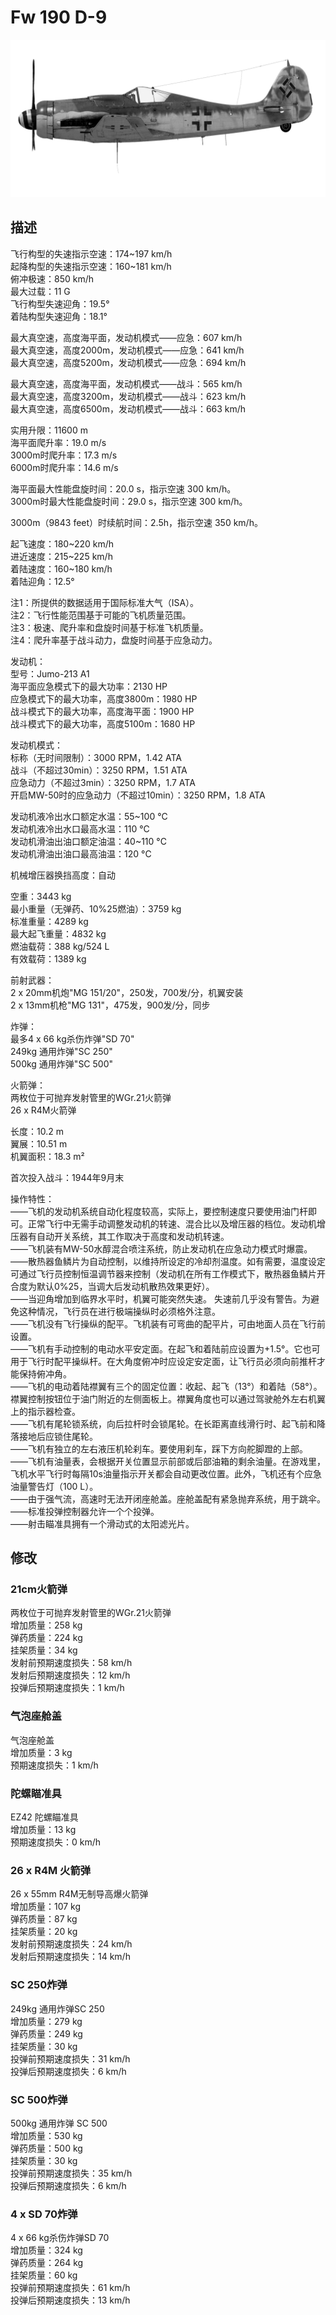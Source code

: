 # Fw 190 D-9  
  
![fw190d9](../images/fw190d9.png)  
  
## 描述  
  
飞行构型的失速指示空速：174~197 km/h  
起降构型的失速指示空速：160~181 km/h  
俯冲极速：850 km/h  
最大过载：11 G  
飞行构型失速迎角：19.5°  
着陆构型失速迎角：18.1°  
  
最大真空速，高度海平面，发动机模式——应急：607 km/h  
最大真空速，高度2000m，发动机模式——应急：641 km/h  
最大真空速，高度5200m，发动机模式——应急：694 km/h  
  
最大真空速，高度海平面，发动机模式——战斗：565 km/h  
最大真空速，高度3200m，发动机模式——战斗：623 km/h  
最大真空速，高度6500m，发动机模式——战斗：663 km/h  
  
实用升限：11600 m  
海平面爬升率：19.0 m/s  
3000m时爬升率：17.3 m/s  
6000m时爬升率：14.6 m/s  
  
海平面最大性能盘旋时间：20.0 s，指示空速 300 km/h。  
3000m时最大性能盘旋时间：29.0 s，指示空速 300 km/h。  
  
3000m（9843 feet）时续航时间：2.5h，指示空速 350 km/h。  
  
起飞速度：180~220 km/h  
进近速度：215~225 km/h  
着陆速度：160~180 km/h  
着陆迎角：12.5°  
  
注1：所提供的数据适用于国际标准大气（ISA）。  
注2：飞行性能范围基于可能的飞机质量范围。  
注3：极速、爬升率和盘旋时间基于标准飞机质量。  
注4：爬升率基于战斗动力，盘旋时间基于应急动力。  
  
发动机：  
型号：Jumo-213 A1  
海平面应急模式下的最大功率：2130 HP  
应急模式下的最大功率，高度3800m：1980 HP  
战斗模式下的最大功率，高度海平面：1900 HP  
战斗模式下的最大功率，高度5100m：1680 HP  
  
发动机模式：  
标称（无时间限制）：3000 RPM，1.42 ATA  
战斗（不超过30min）：3250 RPM，1.51 ATA  
应急动力（不超过3min）：3250 RPM，1.7 ATA  
开启MW-50时的应急动力（不超过10min）：3250 RPM，1.8 ATA  
  
发动机液冷出水口额定水温：55~100 °C  
发动机液冷出水口最高水温：110 °C  
发动机滑油出油口额定油温：40~110 °C  
发动机滑油出油口最高油温：120 °C  
  
机械增压器换挡高度：自动  
  
空重：3443 kg  
最小重量（无弹药、10%25燃油）：3759 kg  
标准重量：4289 kg  
最大起飞重量：4832 kg  
燃油载荷：388 kg/524 L  
有效载荷：1389 kg  
  
前射武器：  
2 x 20mm机炮"MG 151/20"，250发，700发/分，机翼安装  
2 x 13mm机枪"MG 131"，475发，900发/分，同步  
  
炸弹：  
最多4 x 66 kg杀伤炸弹"SD 70"  
249kg 通用炸弹"SC 250"  
500kg 通用炸弹"SC 500"  
  
火箭弹：  
两枚位于可抛弃发射管里的WGr.21火箭弹  
26 x R4M火箭弹  
  
长度：10.2 m  
翼展：10.51 m  
机翼面积：18.3 m²  
  
首次投入战斗：1944年9月末  
  
操作特性：  
——飞机的发动机系统自动化程度较高，实际上，要控制速度只要使用油门杆即可。正常飞行中无需手动调整发动机的转速、混合比以及增压器的档位。发动机增压器有自动开关系统，其工作取决于高度和发动机转速。  
——飞机装有MW-50水醇混合喷注系统，防止发动机在应急动力模式时爆震。  
——散热器鱼鳞片为自动控制，以维持所设定的冷却剂温度。如有需要，温度设定可通过飞行员控制恒温调节器来控制（发动机在所有工作模式下，散热器鱼鳞片开合度为默认0%25，当调大后发动机散热效果更好）。  
——当迎角增加到临界水平时，机翼可能突然失速。 失速前几乎没有警告。为避免这种情况，飞行员在进行极端操纵时必须格外注意。  
——飞机没有飞行操纵的配平。飞机装有可弯曲的配平片，可由地面人员在飞行前设置。  
——飞机有手动控制的电动水平安定面。在起飞和着陆前应设置为+1.5°。它也可用于飞行时配平操纵杆。在大角度俯冲时应设定安定面，让飞行员必须向前推杆才能保持俯冲角。  
——飞机的电动着陆襟翼有三个的固定位置：收起、起飞（13°）和着陆（58°）。襟翼控制按钮位于油门附近的左侧面板上。襟翼角度也可以通过驾驶舱外左右机翼上的指示器检查。  
——飞机有尾轮锁系统，向后拉杆时会锁尾轮。在长距离直线滑行时、起飞前和降落接地后应锁住尾轮。  
——飞机有独立的左右液压机轮刹车。要使用刹车，踩下方向舵脚蹬的上部。  
——飞机有油量表，会根据开关位置显示前部或后部油箱的剩余油量。在游戏里，飞机水平飞行时每隔10s油量指示开关都会自动更改位置。此外，飞机还有个应急油量警告灯（100 L）。  
——由于强气流，高速时无法开闭座舱盖。座舱盖配有紧急抛弃系统，用于跳伞。  
——标准投弹控制器允许一个个投弹。  
——射击瞄准具拥有一个滑动式的太阳滤光片。  
  
## 修改  
  
  
### 21cm火箭弹  
  
两枚位于可抛弃发射管里的WGr.21火箭弹  
增加质量：258 kg  
弹药质量：224 kg  
挂架质量：34 kg  
发射前预期速度损失：58 km/h  
发射后预期速度损失：12 km/h  
投弹后预期速度损失：1 km/h  
  
### 气泡座舱盖  
  
气泡座舱盖  
增加质量：3 kg  
预期速度损失：1 km/h  
  
### 陀螺瞄准具  
  
EZ42 陀螺瞄准具  
增加质量：13 kg  
预期速度损失：0 km/h  ﻿
  
### 26 x R4M 火箭弹  
  
26 x 55mm R4M无制导高爆火箭弹  
增加质量：107 kg  
弹药质量：87 kg  
挂架质量：20 kg  
发射前预期速度损失：24 km/h  
发射后预期速度损失：14 km/h  
  
### SC 250炸弹  
  
249kg 通用炸弹SC 250  
增加质量：279 kg  
弹药质量：249 kg  
挂架质量：30 kg  
投弹前预期速度损失：31 km/h  
投弹后预期速度损失：6 km/h  
  
### SC 500炸弹  
  
500kg 通用炸弹 SC 500  
增加质量：530 kg  
弹药质量：500 kg  
挂架质量：30 kg  
投弹前预期速度损失：35 km/h  
投弹后预期速度损失：6 km/h  
  
### 4 x SD 70炸弹  
  
4 x 66 kg杀伤炸弹SD 70  
增加质量：324 kg  
弹药质量：264 kg  
挂架质量：60 kg  
投弹前预期速度损失：61 km/h  
投弹后预期速度损失：13 km/h  